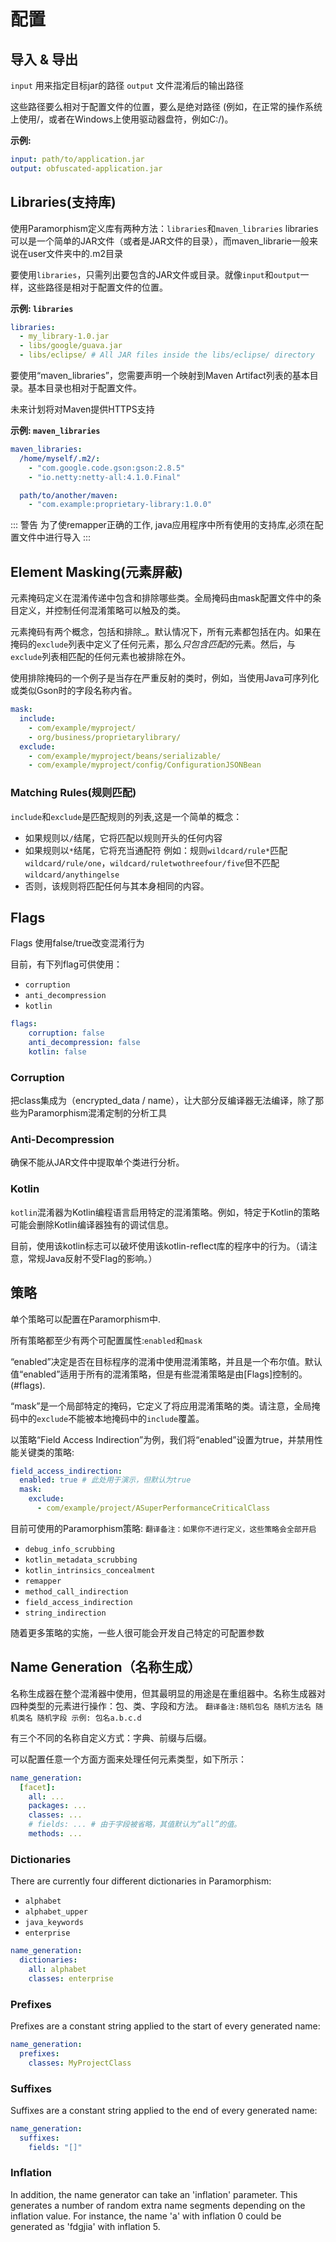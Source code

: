 # 配置

## 导入 & 导出

`input` 用来指定目标jar的路径 `output` 文件混淆后的输出路径

这些路径要么相对于配置文件的位置，要么是绝对路径 (例如，在正常的操作系统上使用/，或者在Windows上使用驱动器盘符，例如C:/)。

**示例:**

```yml
input: path/to/application.jar
output: obfuscated-application.jar
```

## Libraries(支持库)

使用Paramorphism定义库有两种方法：`libraries`和`maven_libraries`  libraries可以是一个简单的JAR文件（或者是JAR文件的目录），而maven_librarie一般来说在user文件夹中的.m2目录

要使用`libraries`，只需列出要包含的JAR文件或目录。就像`input`和`output`一样，这些路径是相对于配置文件的位置。

**示例: `libraries`**

```yml
libraries:
  - my_library-1.0.jar
  - libs/google/guava.jar
  - libs/eclipse/ # All JAR files inside the libs/eclipse/ directory
```

要使用“maven_libraries”，您需要声明一个映射到Maven Artifact列表的基本目录。基本目录也相对于配置文件。

未来计划将对Maven提供HTTPS支持

**示例: `maven_libraries`**

```yml
maven_libraries:
  /home/myself/.m2/:
    - "com.google.code.gson:gson:2.8.5"
    - "io.netty:netty-all:4.1.0.Final"

  path/to/another/maven:
    - "com.example:proprietary-library:1.0.0"
```

::: 警告
为了使remapper正确的工作, java应用程序中所有使用的支持库,必须在配置文件中进行导入
:::

## Element Masking(元素屏蔽)

元素掩码定义在混淆传递中包含和排除哪些类。全局掩码由mask配置文件中的条目定义，并控制任何混淆策略可以触及的类。

元素掩码有两个概念，包括和排除_。默认情况下，所有元素都包括在内。如果在掩码的`exclude`列表中定义了任何元素，那么*只包含匹配的*元素。然后，与`exclude`列表相匹配的任何元素也被排除在外。

使用排除掩码的一个例子是当存在严重反射的类时，例如，当使用Java可序列化或类似Gson时的字段名称内省。

```yml
mask:
  include:
    - com/example/myproject/
    - org/business/proprietarylibrary/
  exclude:
    - com/example/myproject/beans/serializable/
    - com/example/myproject/config/ConfigurationJSONBean
```

### Matching Rules(规则匹配)

`include`和`exclude`是匹配规则的列表,这是一个简单的概念：

- 如果规则以`/`结尾，它将匹配以规则开头的任何内容
- 如果规则以`*`结尾，它将充当通配符 例如：规则`wildcard/rule*`匹配`wildcard/rule/one`，`wildcard/ruletwothreefour/five`但不匹配`wildcard/anythingelse`
- 否则，该规则将匹配任何与其本身相同的内容。

## Flags

Flags 使用false/true改变混淆行为

目前，有下列flag可供使用：

- `corruption`
- `anti_decompression`
- `kotlin`
```yml
flags: 
    corruption: false
    anti_decompression: false
    kotlin: false
```


### Corruption
把class集成为（encrypted_data / name），让大部分反编译器无法编译，除了那些为Paramorphism混淆定制的分析工具
### Anti-Decompression

确保不能从JAR文件中提取单个类进行分析。

### Kotlin

`kotlin`混淆器为Kotlin编程语言启用特定的混淆策略。例如，特定于Kotlin的策略可能会删除Kotlin编译器独有的调试信息。

目前，使用该kotlin标志可以破坏使用该kotlin-reflect库的程序中的行为。（请注意，常规Java反射不受Flag的影响。）

## 策略

单个策略可以配置在Paramorphism中.

所有策略都至少有两个可配置属性:`enabled`和`mask`

“enabled”决定是否在目标程序的混淆中使用混淆策略，并且是一个布尔值。默认值“enabled”适用于所有的混淆策略，但是有些混淆策略是由[Flags]控制的。(#flags).

“mask”是一个局部特定的掩码，它定义了将应用混淆策略的类。请注意，全局掩码中的`exclude`不能被本地掩码中的`include`覆盖。

以策略“Field Access Indirection”为例，我们将“enabled”设置为true，并禁用性能关键类的策略:

```yml
field_access_indirection:
  enabled: true # 此处用于演示，但默认为true
  mask:
    exclude:
      - com/example/project/ASuperPerformanceCriticalClass
```

目前可使用的Paramorphism策略:
`翻译备注：如果你不进行定义，这些策略会全部开启`
- `debug_info_scrubbing`
- `kotlin_metadata_scrubbing`
- `kotlin_intrinsics_concealment`
- `remapper`
- `method_call_indirection`
- `field_access_indirection`
- `string_indirection`


随着更多策略的实施，一些人很可能会开发自己特定的可配置参数

## Name Generation（名称生成）

名称生成器在整个混淆器中使用，但其最明显的用途是在重组器中。名称生成器对四种类型的元素进行操作：包、类、字段和方法。
`翻译备注:随机包名 随机方法名 随机类名 随机字段 示例: 包名a.b.c.d`

有三个不同的名称自定义方式：字典、前缀与后缀。

可以配置任意一个方面方面来处理任何元素类型，如下所示：



```yml
name_generation:
  [facet]:
    all: ...
    packages: ...
    classes: ...
    # fields: ... # 由于字段被省略，其值默认为“all”的值。
    methods: ...
```

### Dictionaries

There are currently four different dictionaries in Paramorphism:

- `alphabet`
- `alphabet_upper`
- `java_keywords`
- `enterprise`

```yml
name_generation:
  dictionaries:
    all: alphabet
    classes: enterprise
```

### Prefixes

Prefixes are a constant string applied to the start of every generated name:

```yml
name_generation:
  prefixes:
    classes: MyProjectClass
```

### Suffixes

Suffixes are a constant string applied to the end of every generated name:

```yml
name_generation:
  suffixes:
    fields: "[]"
```

### Inflation

In addition, the name generator can take an 'inflation' parameter. This generates a number of random extra name segments depending on the inflation value. For instance, the name 'a' with inflation 0 could be generated as 'fdgjia' with inflation 5.
